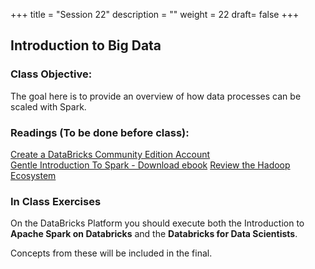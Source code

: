 +++
title = "Session 22"
description = ""
weight = 22
draft= false
+++

## Introduction to Big Data

### Class Objective:
The goal here is to provide an overview of how data processes can be scaled with Spark.

### Readings (To be done before class):
[Create a DataBricks Community Edition Account](https://accounts.cloud.databricks.com/registration.html#signup/community) <br>
[Gentle Introduction To Spark - Download ebook](http://go.databricks.com/gentle-intro-spark)
[Review the Hadoop Ecosystem](http://hadoop.apache.org)

### In Class Exercises
On the DataBricks Platform you should execute both the Introduction to **Apache Spark on Databricks** and the **Databricks for Data Scientists**.

Concepts from these will be included in the final.
